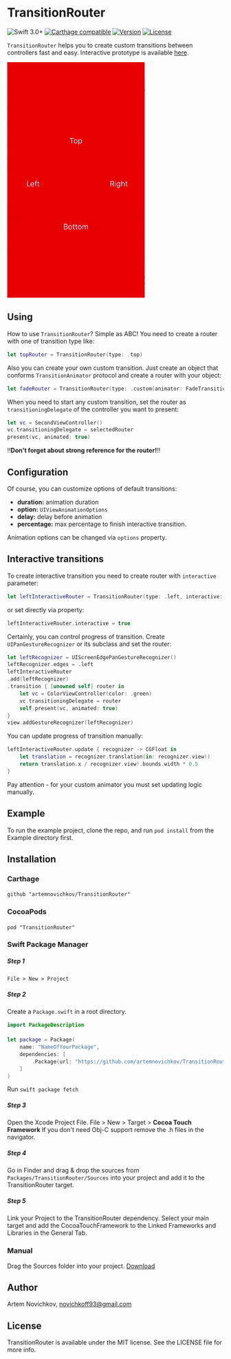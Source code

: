 # TransitionRouter

![Swift 3.0+](https://img.shields.io/badge/Swift-3.0%2B-orange.svg)
[![Carthage compatible](https://img.shields.io/badge/Carthage-Compatible-brightgreen.svg?style=flat)](https://github.com/Carthage/Carthage)
[![Version](https://img.shields.io/cocoapods/v/TransitionRouter.svg?style=flat)](http://cocoapods.org/pods/TransitionRouter)
[![License](https://img.shields.io/cocoapods/l/TransitionRouter.svg?style=flat)](https://github.com/lkzhao/TransitionRouter/blob/master/LICENSE?raw=true)

`TransitionRouter` helps you to create custom transitions between controllers fast and easy. Interactive prototype is available [here](https://appetize.io/app/drm4nycf635ymq4pph4abn6vhm?device=iphone5s&scale=75&orientation=portrait&osVersion=10.0).

![TransitionRouter](img/transition-router.gif)
## Using
How to use `TransitionRouter`? Simple as ABC! You need to create a router with one of transition type like:

```swift
let topRouter = TransitionRouter(type: .top)
```

Also you can create your own custom transition. Just create an object that conforms `TransitionAnimator` protocol and create a router with your object:

```swift
let fadeRouter = TransitionRouter(type: .custom(animator: FadeTransitionAnimator()))
```

When you need to start any custom transition, set the router as `transitioningDelegate` of the controller you want to present:

```swift
let vc = SecondViewController()
vc.transitioningDelegate = selectedRouter
present(vc, animated: true)
```

‼️**Don't forget about strong reference for the router!**‼️
## Configuration
Of course, you can customize options of default transitions:
* **duration:** animation duration
* **option:** `UIViewAnimationOptions`
* **delay:** delay before animation
* **percentage:** max percentage to finish interactive transition.

Animation options can be changed via `options` property.
## Interactive transitions
To create interactive transition you need to create router with `interactive` parameter:
```swift
let leftInteractiveRouter = TransitionRouter(type: .left, interactive: true)
```
or set directly via property:
```swift
leftInteractiveRouter.interactive = true
```

Сertainly, you can control progress of transition. Create `UIPanGestureRecognizer` or its subclass and set the router:
```swift
let leftRecognizer = UIScreenEdgePanGestureRecognizer()
leftRecognizer.edges = .left
leftInteractiveRouter
.add(leftRecognizer)
.transition { [unowned self] router in
    let vc = ColorViewController(color: .green)
    vc.transitioningDelegate = router
    self.present(vc, animated: true)
}
view.addGestureRecognizer(leftRecognizer)
```
You can update progress of transition manually:
```swift
leftInteractiveRouter.update { recognizer -> CGFloat in
    let translation = recognizer.translation(in: recognizer.view!)
    return translation.x / recognizer.view!.bounds.width * 0.5
}
```
Pay attention - for your custom animator you must set updating logic manually.

## Example

To run the example project, clone the repo, and run `pod install` from the Example directory first.

## Installation

### Carthage

`github "artemnovichkov/TransitionRouter"`

### CocoaPods

`pod "TransitionRouter"`

### Swift Package Manager

##### Step 1

`File > New > Project`

##### Step 2

Create a `Package.swift` in a root directory.

```swift
import PackageDescription

let package = Package(
    name: "NameOfYourPackage",
    dependencies: [
        .Package(url: "https://github.com/artemnovichkov/TransitionRouter", majorVersion: 0, minor: 1)
    ]
)
```
Run `swift package fetch`

##### Step 3

Open the Xcode Project File. File > New > Target > **Cocoa Touch Framework** If you don't need Obj-C support remove the .h files in the navigator.

##### Step 4

Go in Finder and drag & drop the sources from `Packages/TransitionRouter/Sources` into your project and add it to the TransitionRouter target.

##### Step 5

Link your Project to the TransitionRouter dependency. Select your main target and add the CocoaTouchFramework to the Linked Frameworks and Libraries in the General Tab.

### Manual

Drag the Sources folder into your project. [Download](https://github.com/artemnovichkov/TransitionRouter/releases)

## Author

Artem Novichkov, novichkoff93@gmail.com

## License

TransitionRouter is available under the MIT license. See the LICENSE file for more info.

